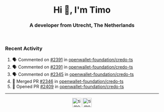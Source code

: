 <h1 align="center">Hi 👋, I'm Timo</h1>
<h3 align="center">A developer from Utrecht, The Netherlands</h3>
<br/>
<!-- https://github.com/rahuldkjain/github-profile-readme-generator --!>

<!--  <p align="left"><img src="https://github-readme-stats.vercel.app/api?username=timoglastra&show_icons=true&count_private=true&" alt="timoglastra" /></p> --!>

<!--
Github language stats
<p align="left"><img src="https://github-readme-stats.vercel.app/api/top-langs/?username=timoglastra&layout=compact" alt="timoglastra" /><p>
-->

<!-- Codestats language stats -->
<!-- <p align="left"><img src="https://codestats-readme.vercel.app/api/top-langs/?username=timoglastra&layout=compact&language_count=12" alt="timoglastra" /><p>    --!>
  
<h3>Recent Activity</h3>

<!--START_SECTION:activity-->
1. 🗣 Commented on [#2391](https://github.com/openwallet-foundation/credo-ts/pull/2391#issuecomment-3302590555) in [openwallet-foundation/credo-ts](https://github.com/openwallet-foundation/credo-ts)
2. 🗣 Commented on [#2391](https://github.com/openwallet-foundation/credo-ts/pull/2391#issuecomment-3302588394) in [openwallet-foundation/credo-ts](https://github.com/openwallet-foundation/credo-ts)
3. 🗣 Commented on [#2345](https://github.com/openwallet-foundation/credo-ts/pull/2345#issuecomment-3302579140) in [openwallet-foundation/credo-ts](https://github.com/openwallet-foundation/credo-ts)
4. 🎉 Merged PR [#2346](https://github.com/openwallet-foundation/credo-ts/pull/2346) in [openwallet-foundation/credo-ts](https://github.com/openwallet-foundation/credo-ts)
5. 💪 Opened PR [#2409](https://github.com/openwallet-foundation/credo-ts/pull/2409) in [openwallet-foundation/credo-ts](https://github.com/openwallet-foundation/credo-ts)
<!--END_SECTION:activity-->

---

<p align="center">
<a href="https://twitter.com/timoglastra" target="blank"><img align="center" src="https://cdn.jsdelivr.net/npm/simple-icons@3.0.1/icons/twitter.svg" alt="timoglastra" height="30" width="30" /></a>
<a href="https://linkedin.com/in/timoglastra" target="blank"><img align="center" src="https://cdn.jsdelivr.net/npm/simple-icons@3.0.1/icons/linkedin.svg" alt="timoglastra" height="30" width="30" /></a>
</p>



